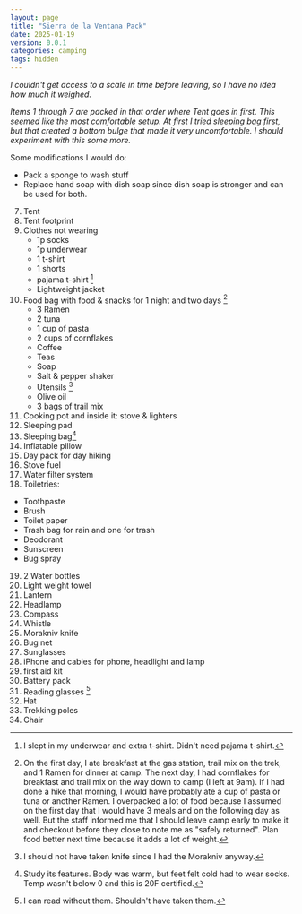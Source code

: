 ```yaml
---
layout: page
title: "Sierra de la Ventana Pack"
date: 2025-01-19
version: 0.0.1
categories: camping
tags: hidden
---
```


_I couldn't get access to a scale in time before leaving, so I have no idea how much it weighed._

_Items 1 through 7 are packed in that order where Tent goes in first. This seemed like the most comfortable setup. At first I tried sleeping bag first, but that created a bottom bulge that made it very uncomfortable. I should experiment with this some more._

Some modifications I would do:
* Pack a sponge to wash stuff
* Replace hand soap with dish soap since dish soap is stronger and can be used for both.

7.  Tent
6.  Tent footprint
3.  Clothes not wearing
    * 1p socks
    * 1p underwear
    * 1 t-shirt
    * 1 shorts
    * pajama t-shirt [^2]
    * Lightweight jacket
13. Food bag with food & snacks for 1 night and two days [^1]
    * 3 Ramen
    * 2 tuna
    * 1 cup of pasta
    * 2 cups of cornflakes
    * Coffee
    * Teas
    * Soap
    * Salt & pepper shaker
    * Utensils [^3]
    * Olive oil
    * 3 bags of trail mix
9.  Cooking pot and inside it: stove & lighters
2.  Sleeping pad
1.  Sleeping bag[^5]
4.  Inflatable pillow
5.  Day pack for day hiking
10. Stove fuel
11. Water filter system
12. Toiletries:
   * Toothpaste
   * Brush
   * Toilet paper
   * Trash bag for rain and one for trash
   * Deodorant
   * Sunscreen
   * Bug spray
19. 2 Water bottles
22. Light weight towel
23. Lantern
25. Headlamp
26. Compass
27. Whistle
28. Morakniv knife
30. Bug net
31. Sunglasses
32. iPhone and cables for phone, headlight and lamp
33. first aid kit
34. Battery pack
35. Reading glasses [^4]
37. Hat
38. Trekking poles
39. Chair

[^1]:  On the first day, I ate breakfast at the gas station, trail mix on the trek, and 1 Ramen for dinner at camp. The next day, I had cornflakes for breakfast and trail mix on the way down to camp (I left at 9am). If I had done a hike that morning, I would have probably ate a cup of pasta or tuna or another Ramen. I overpacked a lot of food because I assumed on the first day that I would have 3 meals and on the following day as well. But the staff informed me that I should leave camp early to make it and checkout before they close to note me as "safely returned". Plan food better next time because it adds a lot of weight.
[^2]: I slept in my underwear and extra t-shirt. Didn't need pajama t-shirt.
[^3]: I should not have taken knife since I had the Morakniv anyway.
[^4]: I can read without them. Shouldn't have taken them.
[^5]: Study its features. Body was warm, but feet felt cold had to wear socks. Temp wasn't below 0 and this is 20F certified.
